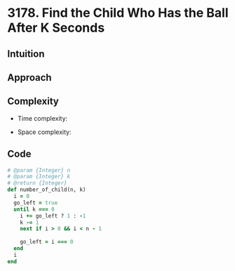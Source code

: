 # 3178. Find the Child Who Has the Ball After K Seconds

## Intuition

## Approach
<!-- Describe your approach to solving the problem. -->

## Complexity

- Time complexity:
<!-- Add your time complexity here, e.g. $$O(n)$$ -->

- Space complexity:
<!-- Add your space complexity here, e.g. $$O(n)$$ -->

## Code

```ruby
# @param {Integer} n
# @param {Integer} k
# @return {Integer}
def number_of_child(n, k)
  i = 0
  go_left = true
  until k === 0
    i += go_left ? 1 : -1
    k -= 1
    next if i > 0 && i < n - 1
    
    go_left = i === 0
  end
  i
end
```
